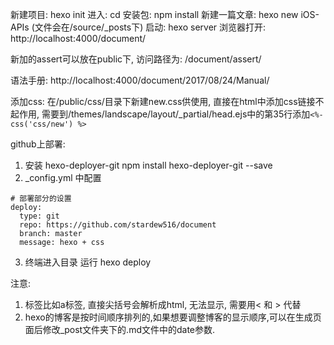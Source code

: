 新建项目: hexo init <folder>
进入: cd <folder>
安装包: npm install
新建一篇文章: hexo new iOS-APIs (文件会在/source/_posts下)
启动: hexo server
浏览器打开: http://localhost:4000/document/

新加的assert可以放在public下, 访问路径为: /document/assert/

语法手册: http://localhost:4000/document/2017/08/24/Manual/

添加css: 在/public/css/目录下新建new.css供使用, 直接在html中添加css链接不起作用, 需要到/themes/landscape/layout/_partial/head.ejs中的第35行添加```<%-
 css('css/new') %>```


github上部署:
1. 安装 hexo-deployer-git npm install hexo-deployer-git --save
2. _config.yml 中配置
  ```
  # 部署部分的设置
  deploy:
    type: git
    repo: https://github.com/stardew516/document
    branch: master
    message: hexo + css
  ```
3. 终端进入目录 运行 hexo deploy

注意:
1. 标签比如a标签, 直接尖括号会解析成html, 无法显示, 需要用&lt; 和 &gt; 代替
2. hexo的博客是按时间顺序排列的,如果想要调整博客的显示顺序,可以在生成页面后修改_post文件夹下的.md文件中的date参数.